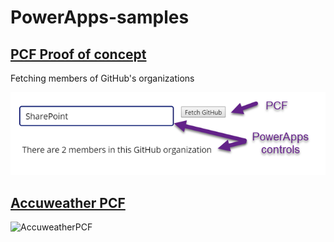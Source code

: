 # PowerApps-samples

## [PCF Proof of concept](https://github.com/Eickhel/PCF-Samples/tree/master/PCF%20POC)
Fetching members of GitHub's organizations

![PCFPOC](https://github.com/Eickhel/PowerApps-samples/raw/master/PCF%20POC/images/GitHubPCF.png)

## [Accuweather PCF](https://github.com/Eickhel/PCF-Samples/tree/master/AccuweatherPCF)

![AccuweatherPCF](https://github.com/Eickhel/PCF-Samples/raw/master/AccuweatherPCF/PowerWeather.png)